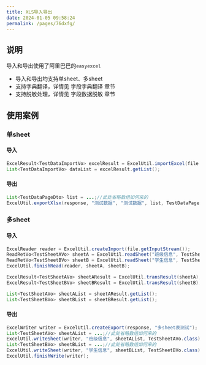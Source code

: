 ```yaml
---
title: XLS导入导出
date: 2024-01-05 09:58:24
permalink: /pages/76dxfg/
---
```


## 说明

导入和导出使用了阿里巴巴的`easyexcel`

- 导入和导出均支持单sheet、多sheet
- 支持字典翻译，详情见 字段字典翻译 章节
- 支持脱敏处理，详情见 字段数据脱敏 章节


## 使用案例

### 单sheet
#### 导入
```java
ExcelResult<TestDataImportVo> excelResult = ExcelUtil.importExcel(file.getInputStream(), TestDataImportVo.class, true);
List<TestDataImportVo> dataList = excelResult.getList();
```
#### 导出
```java
List<TestDataPageDto> list = ...;//此处省略数组如何来的
ExcelUtil.exportXlsx(response, "测试数据", "测试数据", list, TestDataPageDto.class);
```

### 多sheet
#### 导入
```java
ExcelReader reader = ExcelUtil.createImport(file.getInputStream());
ReadRetVo<TestSheetAVo> sheetA = ExcelUtil.readSheet("班级信息", TestSheetAVo.class, true);
ReadRetVo<TestSheetBVo> sheetB = ExcelUtil.readSheet("学生信息", TestSheetBVo.class, true);
ExcelUtil.finishRead(reader, sheetA, sheetB);

ExcelResult<TestSheetAVo> sheetAResult = ExcelUtil.transResult(sheetA);
ExcelResult<TestSheetBVo> sheetBResult = ExcelUtil.transResult(sheetB);

List<TestSheetAVo> sheetAList = sheetAResult.getList();
List<TestSheetBVo> sheetBList = sheetBResult.getList();
```
#### 导出
```java
ExcelWriter writer = ExcelUtil.createExport(response, "多sheet表测试");
List<TestSheetAVo> sheetAList = ...;//此处省略数组如何来的
ExcelUtil.writeSheet(writer, "班级信息", sheetAList, TestSheetAVo.class);
List<TestSheetBVo> sheetBList = ...;//此处省略数组如何来的
ExcelUtil.writeSheet(writer, "学生信息", sheetBList, TestSheetBVo.class);
ExcelUtil.finishWrite(writer);
```
